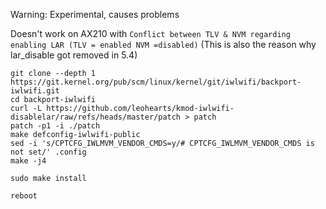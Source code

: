 Warning: Experimental, causes problems

Doesn't work on AX210 with `Conflict between TLV & NVM regarding enabling LAR (TLV = enabled NVM =disabled)`
(This is also the reason why lar_disable got removed in 5.4)

```
git clone --depth 1 https://git.kernel.org/pub/scm/linux/kernel/git/iwlwifi/backport-iwlwifi.git
cd backport-iwlwifi
curl -L https://github.com/leohearts/kmod-iwlwifi-disablelar/raw/refs/heads/master/patch > patch
patch -p1 -i ./patch
make defconfig-iwlwifi-public
sed -i 's/CPTCFG_IWLMVM_VENDOR_CMDS=y/# CPTCFG_IWLMVM_VENDOR_CMDS is not set/' .config
make -j4

sudo make install

reboot
```
